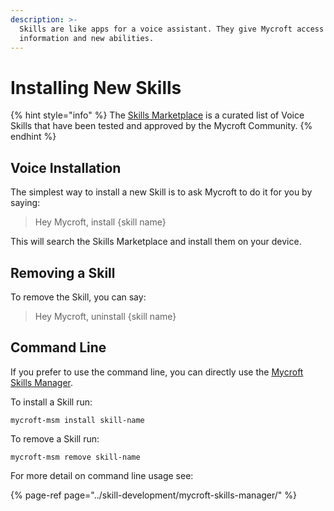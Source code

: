 ```yaml
---
description: >-
  Skills are like apps for a voice assistant. They give Mycroft access to new
  information and new abilities.
---
```


# Installing New Skills

{% hint style="info" %}
The [Skills Marketplace](https://market.mycroft.ai/skills) is a curated list of Voice Skills that have been tested and approved by the Mycroft Community.
{% endhint %}

## Voice Installation

The simplest way to install a new Skill is to ask Mycroft to do it for you by saying:

> Hey Mycroft, install {skill name}

This will search the Skills Marketplace and install them on your device.

## Removing a Skill

To remove the Skill, you can say:

> Hey Mycroft, uninstall {skill name}

## Command Line

If you prefer to use the command line, you can directly use the [Mycroft Skills Manager](../skill-development/mycroft-skills-manager/).

To install a Skill run:

```text
mycroft-msm install skill-name
```

To remove a Skill run:

```text
mycroft-msm remove skill-name
```

For more detail on command line usage see:

{% page-ref page="../skill-development/mycroft-skills-manager/" %}

